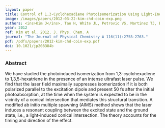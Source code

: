 ```yaml
---
layout: paper
title: Control of 1,3-Cyclohexadiene Photoisomerization Using Light-Induced Conical Intersections
image: /images/papers/2012-03-22-kim-chd-coin-exp.png 
authors: <ins>Kim J</ins>, Tao H, White JL, Petrovic VS, Martinez TJ, Bucksbaum PH 
year: 2012
ref: Kim et al. 2012. J. Phys. Chem. A
journal: "The Journal of Physical Chemistry A 116(11):2758-2763."
pdf: /pdfs/papers/2012-kim-chd-coin-exp.pdf
doi: 10.1021/jp208384b
---
```


### Abstract
We have studied the photoinduced isomerization from 1,3-cyclohexadiene to 1,3,5-hexatriene in the presence of an intense ultrafast laser pulse. We find that the laser field maximally suppresses isomerization if it is both polarized parallel to the excitation dipole and present 50 fs after the initial photoabsorption, at the time when the system is expected to be in the vicinity of a conical intersection that mediates this structural transition. A modified ab initio multiple spawning (AIMS) method shows that the laser induces a resonant coupling between the excited state and the ground state, i.e., a light-induced conical intersection. The theory accounts for the timing and direction of the effect.

